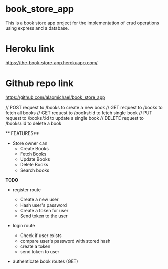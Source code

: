 # book_store_app
This is a book store app project for the implementation of crud operations using express and a database. 

# Heroku link
https://the-book-store-app.herokuapp.com/

# Github repo link
https://github.com/alaomichael/book_store_app

// POST request to /books to create a new book
// GET request to /books to fetch all books
// GET request to /books/:id to fetch single book
// PUT request to /books/:id to update a single book
// DELETE request to /books/:id to delete a book


** FEATURES**
* Store owner can
    * Create Books
    * Fetch Books
    * Update Books
    * Delete Books
    * Search books

**TODO** 
* register route
    * Create a new user
    * Hash user's password
    * Create a token for user
    * Send token to the user

* login route
    * Check if user exists
    * compare user's password with stored hash
    * create a token
    * send token to user
* authenticate book routes (GET)